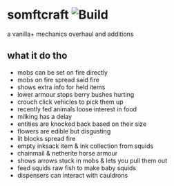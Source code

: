 # somftcraft ![Build](https://github.com/DeflatedPickle/somftcraft/actions/workflows/gradle-build.yml/badge.svg)
a vanilla+ mechanics overhaul and additions

## what it do tho
- mobs can be set on fire directly
- mobs on fire spread said fire
- shows extra info for held items
- lower armour stops berry bushes hurting
- crouch click vehicles to pick them up
- recently fed animals loose interest in food
- milking has a delay
- entities are knocked back based on their size
- flowers are edible but disgusting
- lit blocks spread fire
- empty inksack item & ink collection from squids
- chainmail & netherite horse armour
- shows arrows stuck in mobs & lets you pull them out
- feed squids raw fish to make baby squids
- dispensers can interact with cauldrons

